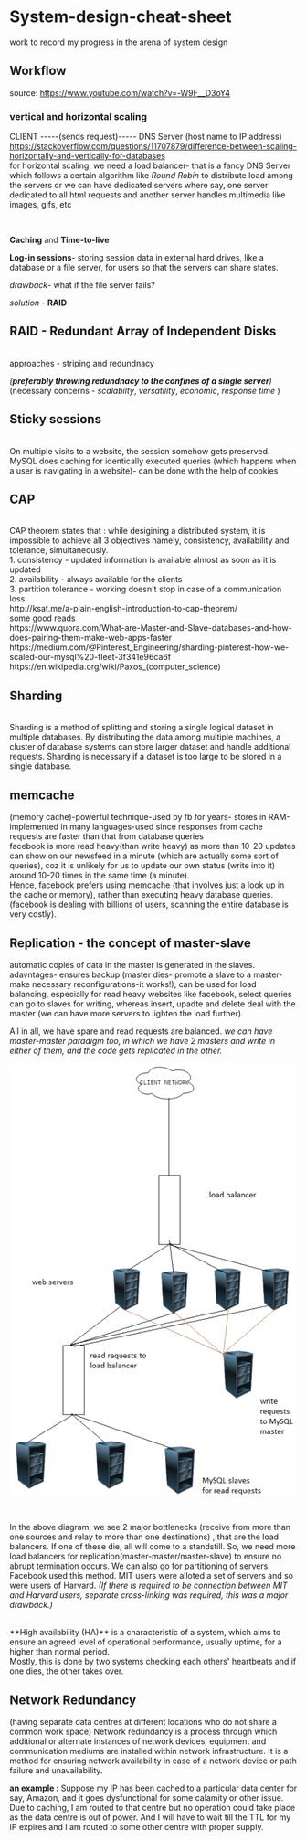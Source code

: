 # System-design-cheat-sheet
work to record my progress in the arena of system design



## Workflow
source: https://www.youtube.com/watch?v=-W9F__D3oY4
<br/>
### vertical and horizontal scaling

CLIENT -----(sends request)----- DNS Server (host name to IP address)
<br/>
https://stackoverflow.com/questions/11707879/difference-between-scaling-horizontally-and-vertically-for-databases
<br/>
for horizontal scaling, we need a load balancer- that is a fancy DNS Server which follows a certain algorithm like *Round Robin* to distribute load among the servers or we can have dedicated servers where say, one server dedicated to all html requests and another server handles multimedia like images, gifs, etc

<br/>

**Caching** and **Time-to-live**
<br/>

**Log-in sessions**- storing session data in external hard drives, like a database or a file server, for users so that the servers can share states. 
<br/>

*drawback*- what if the file server fails?
<br/>

*solution* - **RAID**
<br/>

## RAID - Redundant Array of Independent Disks
<br/>
approaches - striping and redundnacy
<br/>

*(**preferably throwing redundnacy to the confines of a single server**)*
<br/>
(necessary concerns - *scalabilty*, *versatility*, *economic*, *response time* )
<br/>

## Sticky sessions
<br/>
On multiple visits to a website, the session somehow gets preserved.
<br/>
MySQL does caching for identically executed queries (which happens when a user is navigating in a website)- can be done with the help of cookies

## CAP
<br/>
CAP theorem states that : while desigining a distributed system, it is impossible to achieve all 3 objectives namely, consistency, availability and tolerance, simultaneously.
<br/>
1. consistency - updated information is available almost as soon as it is updated
<br/>
2. availability - always available for the clients
<br/>
3. partition tolerance - working doesn't stop in case of a communication loss
<br/>
http://ksat.me/a-plain-english-introduction-to-cap-theorem/
<br/>
some good reads
<br/>
https://www.quora.com/What-are-Master-and-Slave-databases-and-how-does-pairing-them-make-web-apps-faster
<br/>
https://medium.com/@Pinterest_Engineering/sharding-pinterest-how-we-scaled-our-mysql%20-fleet-3f341e96ca6f
<br/>
https://en.wikipedia.org/wiki/Paxos_(computer_science) 
<br/>



## Sharding 

<br/>
Sharding is a method of splitting and storing a single logical dataset in multiple databases. By distributing the data among multiple machines, a cluster of database systems can store larger dataset and handle additional requests. Sharding is necessary if a dataset is too large to be stored in a single database.
<br/>


## memcache

(memory cache)-powerful technique-used by fb for years- stores in RAM-implemented in many languages-used since responses from cache requests are faster than that from database queries
<br/>
facebook is more read heavy(than write heavy) as more than 10-20 updates can show on our newsfeed in a minute (which are actually some sort of queries), coz it is unlikely for us to update our own status (write into it) around 10-20 times in the same time (a minute).  
Hence, facebook prefers using memcache (that involves just a look up in the cache or memory), rather than executing heavy database queries. (facebook is dealing with billions of users, scanning the entire database is very costly).
<br/>


## Replication - the concept of master-slave

automatic copies of data in the master is generated in the slaves.
adavntages- ensures backup (master dies- promote a slave to a master-make necessary reconfigurations-it works!), can be used for load balancing, especially for read heavy websites like facebook, select queries can go to slaves for writing, whereas insert, upadte and delete deal with the master (we can have more servers to lighten the load further).

All in all, we have spare and read requests are balanced.
*we can have master-master paradigm too, in which we have 2 masters and write in either of them, and the code gets replicated in the other.*
<br/>

![](topo.png)

<br/>


In the above diagram, we see 2 major bottlenecks (receive from more than one sources and relay to more than one destinations) , that are the load balancers. If one of these die, all will come to a standstill. So, we need more load balancers for replication(master-master/master-slave) to ensure no abrupt termination occurs. We can also go for partitioning of servers. Facebook used this method. MIT users were alloted a set of servers and so were users of Harvard. *(If there is required to be connection between MIT and Harvard users, separate cross-linking was required, this was a major drawback.)*

<br/>
**High availability (HA)** is a characteristic of a system, which aims to ensure an agreed level of operational performance, usually uptime, for a higher than normal period.
<br/>
Mostly, this is done by two systems checking each others' heartbeats and if one dies, the other takes over.
<br/>



## Network Redundancy
(having separate data centres at different locations who do not share a common work space)
Network redundancy is a process through which additional or alternate instances of network devices, equipment and communication mediums are installed within network infrastructure. It is a method for ensuring network availability in case of a network device or path failure and unavailability.

**an example :** Suppose my IP has been cached to a particular data center for say, Amazon, and it goes dysfunctional for some calamity or other issue. Due to caching, I am routed to that centre but no operation could take place as the data centre is out of power. And I will have to wait till the TTL for my IP expires and I am routed to some other centre with proper supply. 


